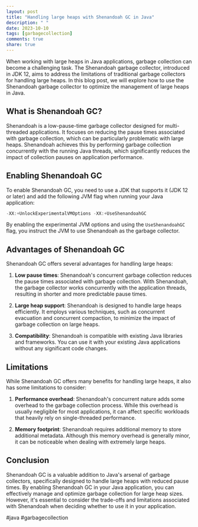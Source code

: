 ```yaml
---
layout: post
title: "Handling large heaps with Shenandoah GC in Java"
description: " "
date: 2023-10-10
tags: [garbagecollection]
comments: true
share: true
---
```


When working with large heaps in Java applications, garbage collection can become a challenging task. The Shenandoah garbage collector, introduced in JDK 12, aims to address the limitations of traditional garbage collectors for handling large heaps. In this blog post, we will explore how to use the Shenandoah garbage collector to optimize the management of large heaps in Java.

## What is Shenandoah GC?

Shenandoah is a low-pause-time garbage collector designed for multi-threaded applications. It focuses on reducing the pause times associated with garbage collection, which can be particularly problematic with large heaps. Shenandoah achieves this by performing garbage collection concurrently with the running Java threads, which significantly reduces the impact of collection pauses on application performance.

## Enabling Shenandoah GC

To enable Shenandoah GC, you need to use a JDK that supports it (JDK 12 or later) and add the following JVM flag when running your Java application:

```java
-XX:+UnlockExperimentalVMOptions -XX:+UseShenandoahGC
```

By enabling the experimental JVM options and using the `UseShenandoahGC` flag, you instruct the JVM to use Shenandoah as the garbage collector.

## Advantages of Shenandoah GC

Shenandoah GC offers several advantages for handling large heaps:

1. **Low pause times**: Shenandoah's concurrent garbage collection reduces the pause times associated with garbage collection. With Shenandoah, the garbage collector works concurrently with the application threads, resulting in shorter and more predictable pause times.

2. **Large heap support**: Shenandoah is designed to handle large heaps efficiently. It employs various techniques, such as concurrent evacuation and concurrent compaction, to minimize the impact of garbage collection on large heaps.

3. **Compatibility**: Shenandoah is compatible with existing Java libraries and frameworks. You can use it with your existing Java applications without any significant code changes.

## Limitations

While Shenandoah GC offers many benefits for handling large heaps, it also has some limitations to consider:

1. **Performance overhead**: Shenandoah's concurrent nature adds some overhead to the garbage collection process. While this overhead is usually negligible for most applications, it can affect specific workloads that heavily rely on single-threaded performance.

2. **Memory footprint**: Shenandoah requires additional memory to store additional metadata. Although this memory overhead is generally minor, it can be noticeable when dealing with extremely large heaps.

## Conclusion

Shenandoah GC is a valuable addition to Java's arsenal of garbage collectors, specifically designed to handle large heaps with reduced pause times. By enabling Shenandoah GC in your Java application, you can effectively manage and optimize garbage collection for large heap sizes. However, it's essential to consider the trade-offs and limitations associated with Shenandoah when deciding whether to use it in your application.

#java #garbagecollection
